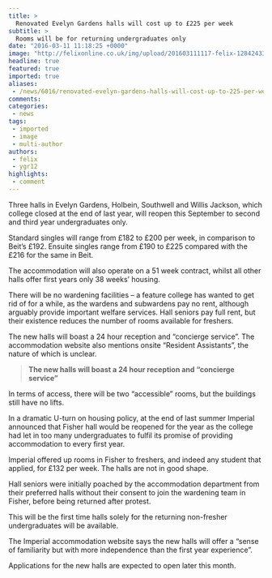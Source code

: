 ```yaml
---
title: >
  Renovated Evelyn Gardens halls will cost up to £225 per week
subtitle: >
  Rooms will be for returning undergraduates only
date: "2016-03-11 11:18:25 +0000"
image: "http://felixonline.co.uk/img/upload/201603111117-felix-12842433_10154175443480695_365991130_o.jpg"
headline: true
featured: true
imported: true
aliases:
 - /news/6016/renovated-evelyn-gardens-halls-will-cost-up-to-225-per-week
comments:
categories:
 - news
tags:
 - imported
 - image
 - multi-author
authors:
 - felix
 - ygr12
highlights:
 - comment
---
```


Three halls in Evelyn Gardens, Holbein, Southwell and Willis Jackson, which college closed at the end of  last year, will reopen this September to second and third year undergraduates only.

Standard singles will range from £182 to £200 per week, in comparison to Beit’s £192. Ensuite singles range from £190 to £225 compared with the £216 for the same in Beit.

The accommodation will also operate on a 51 week contract, whilst all other halls offer first years only 38 weeks’ housing.

There will be no wardening facilities – a feature college has wanted to get rid of for a while, as the wardens and subwardens pay no rent, although arguably provide important welfare services. Hall seniors pay full rent, but their existence reduces the number of rooms available for freshers.

The new halls will boast a 24 hour reception and “concierge service”. The accommodation website also mentions onsite “Resident Assistants”, the nature of which is unclear.

> **The new halls will boast a 24 hour reception and “concierge service”**

In terms of access, there will be two “accessible” rooms, but the buildings still have no lifts.

In a dramatic U-turn on housing policy, at the end of last summer Imperial announced that Fisher hall would be reopened for the year as the college had let in too many undergraduates to fulfil its promise of providing accommodation to every first year.

Imperial offered up rooms in Fisher to freshers, and indeed any student that applied, for £132 per week. The halls are not in good shape.

Hall seniors were initially poached by the accommodation department from their preferred halls without their consent to join the wardening team in Fisher, before being returned after protest.

This will be the first time halls solely for the returning non-fresher undergraduates will be available.

The Imperial accommodation website says the new halls will offer a “sense of familiarity but with more independence than the first year experience”.

Applications for the new halls are expected to open later this month.
